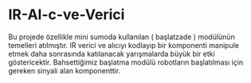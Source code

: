 # IR-Al-c-ve-Verici
Bu projede özellikle mini sumoda kullanılan ( başlatzade ) modülünün temelleri atılmıştır. IR verici ve alıcıyı kodlayıp bir komponenti manipule etmek daha sonrasında katılanacak yarışmalarda büyük bir etki göstericektir. Bahsettiğimiz başlatma modülü robotların başlatılması için gereken sinyali alan komponenttir.
